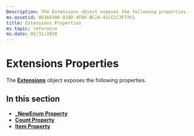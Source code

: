```yaml
---
Description: The Extensions object exposes the following properties.
ms.assetid: 063A4308-834D-4FB9-BC2A-41CCCC3F7351
title: Extensions Properties
ms.topic: reference
ms.date: 05/31/2018
---
```


# Extensions Properties

The [**Extensions**](extensions.md) object exposes the following properties.

## In this section

-   [**\_NewEnum Property**](extensions-newenum.md)
-   [**Count Property**](extensions-count.md)
-   [**Item Property**](extensions-item.md)

 

 



